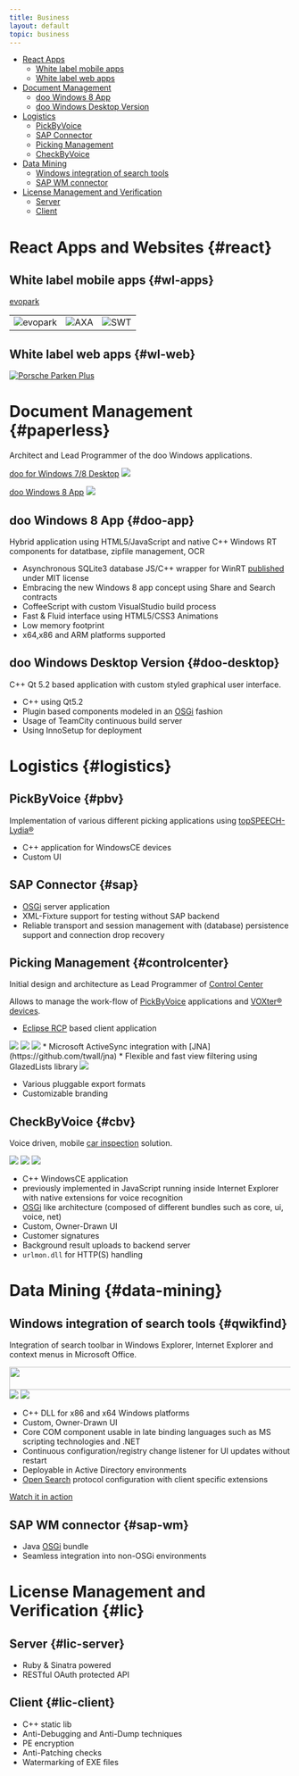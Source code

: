 ```yaml
---
title: Business
layout: default
topic: business
---
```


[osgi]: http://www.osgi.org

- [React Apps](#react)
    - [White label mobile apps](#wl-apps)
    - [White label web apps](#wl-web)
- [Document Management](#paperless)
    - [doo Windows 8 App](#doo-app)
    - [doo Windows Desktop Version](#doo-desktop)
- [Logistics](#logistics)
    - [PickByVoice](#pbv)
    - [SAP Connector](#sap)
    - [Picking Management](#controlcenter)
    - [CheckByVoice](#cbv)
- [Data Mining](#data-mining)
    - [Windows integration of search tools](#qwikfind)
    - [SAP WM connector](#sap-wm)
- [License Management and Verification](#lic)
    - [Server](#lic-server)
    - [Client](#lic-client)

# React Apps and Websites {#react}

## White label mobile apps {#wl-apps}

[evopark](https://itunes.apple.com/de/developer/evopark/id937223595)

| | | |
|-|-|-|
|![evopark](images/evopark.jpg)| ![AXA](images/evopark-axa.jpg) | ![SWT](images/evopark-swt.jpg) |

## White label web apps {#wl-web}

[![Porsche Parken Plus](images/evopark-porsche.png)](https://porsche.evopark.de)

# Document Management {#paperless}

Architect and Lead Programmer of the doo Windows applications.

[doo for Windows 7/8 Desktop](https://doo.net/en/product.html?windows)
![](images/doo-desktop.jpg)

[doo Windows 8 App](https://apps.microsoft.com/windows/en-us/app/doo/28631302-9666-4ee3-aaf4-e52c493370e8)
![](images/doo-app.jpg)

## doo Windows 8 App {#doo-app}

Hybrid application using HTML5/JavaScript and native C++ Windows RT components for datatbase, zipfile management, OCR

* Asynchronous SQLite3 database JS/C++ wrapper for WinRT [published](https://github.com/doo/SQLite3-WinRT) under MIT license
* Embracing the new Windows 8 app concept using Share and Search contracts
* CoffeeScript with custom VisualStudio build process
* Fast & Fluid interface using HTML5/CSS3 Animations
* Low memory footprint
* x64,x86 and ARM platforms supported

## doo Windows Desktop Version {#doo-desktop}

C++ Qt 5.2 based application with custom styled graphical user interface.

* C++ using Qt5.2
* Plugin based components modeled in an [OSGi][osgi] fashion
* Usage of TeamCity continuous build server
* Using InnoSetup for deployment


# Logistics {#logistics}

## PickByVoice {#pbv}

Implementation of various different picking applications using [topSPEECH-Lydia&reg;](http://topsystem.de/pick_by_voice.html)
* C++ application for WindowsCE devices
* Custom UI


## SAP Connector {#sap}

* [OSGi][osgi] server application
* XML-Fixture support for testing without SAP backend
* Reliable transport and session management with (database) persistence support and connection drop recovery

## Picking Management {#controlcenter}

Initial design and architecture as Lead Programmer of [Control Center](http://topsystem.de/pick_by_voice_control_center.html)

Allows to manage the work-flow of [PickByVoice](#pbv) applications and [VOXter&reg; devices](http://topsystem.de/products/voxter-en.html).

* [Eclipse RCP](http://wiki.eclipse.org/index.php/Rich_Client_Platform) based client application
<img src="http://content.screencast.com/users/philk/folders/Jing/media/7cda80f0-294a-4053-990e-03bf0c4a2a9f/Gradient_branding.png"/>
<img src="http://content.screencast.com/users/philk/folders/Jing/media/d69218cd-50e8-47b9-a456-06a12c6de757/TaskByVoice_Audi_Monitor.png"/>
<img src="http://content.screencast.com/users/philk/folders/Jing/media/4be9f91b-d12a-4b79-bcdd-993903a8af6c/2009-04-01_2011.png"/>
* Microsoft ActiveSync integration with [JNA](https://github.com/twall/jna)
* Flexible and fast view filtering using GlazedLists library

<img src="http://content.screencast.com/users/philk/folders/Jing/media/b2d5cbb7-ea1e-4f77-9a23-3e6203f55175/Message_info_icon_old.png"/>

* Various pluggable export formats
* Customizable branding
 

## CheckByVoice {#cbv}

Voice driven, mobile [car inspection](http://topsystem.de/products_/_check_by_voice.html) solution.

![](images/cbv_daily.png)
![](images/cbv_overview.png)
![](images/cbv_results.png)

* C++ WindowsCE application	
* previously implemented in JavaScript running inside Internet Explorer with native extensions for voice recognition
* [OSGi][osgi] like architecture (composed of different bundles such as core, ui, voice, net)
* Custom, Owner-Drawn UI
* Customer signatures
* Background result uploads to backend server
* `urlmon.dll` for HTTP(S) handling

# Data Mining {#data-mining}

## Windows integration of search tools {#qwikfind}

Integration of search toolbar in Windows Explorer, Internet Explorer and context menus in Microsoft Office.

<img src="http://content.screencast.com/users/philk/folders/QwikFind/media/d568074e-e224-4761-adc1-cf7b29a54c76/cutbutton_.png" width="533" height="41" border="0"/>
<img src="http://content.screencast.com/users/philk/folders/Jing/media/85390304-7a68-43b0-8824-e0ff7c01b854/Office_XP_transparent_icons.png"/>
<img src="http://content.screencast.com/users/philk/folders/Jing/media/d2f359b8-bab7-4399-8d61-d3b7bfcfcea1/QF_Title_reflection.png"/>

* C++ DLL for x86 and x64 Windows platforms
* Custom, Owner-Drawn UI
* Core COM component usable in late binding languages such as MS scripting technologies and .NET
* Continuous configuration/registry change listener for UI updates without restart
* Deployable in Active Directory environments
* [Open Search](http://www.opensearch.org/Home) protocol configuration with client specific extensions

[Watch it in action](http://www.screencast.com/t/q6uATL2x)


## SAP WM connector {#sap-wm}

* Java [OSGi][osgi] bundle
* Seamless integration into non-OSGi environments


# License Management and Verification {#lic}

## Server {#lic-server}

* Ruby & Sinatra powered
* RESTful OAuth protected API

## Client {#lic-client}

* C++ static lib
* Anti-Debugging and Anti-Dump techniques
* PE encryption
* Anti-Patching checks
* Watermarking of EXE files
